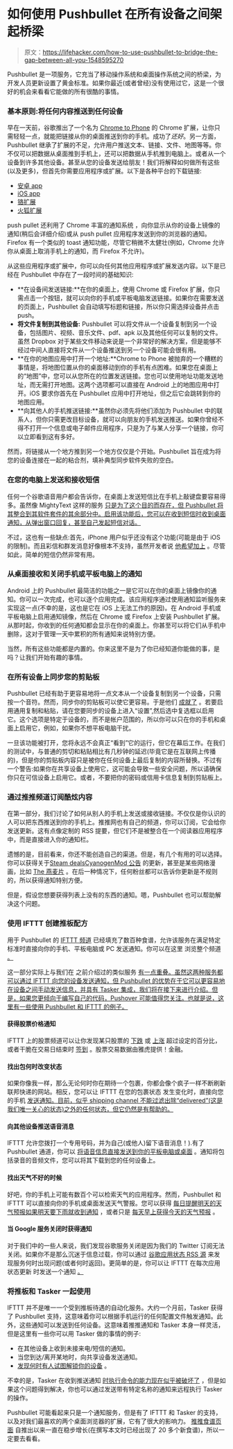 # 如何使用 Pushbullet 在所有设备之间架起桥梁

> 原文：<https://lifehacker.com/how-to-use-pushbullet-to-bridge-the-gap-between-all-you-1548595270>

Pushbullet 是一项服务，它充当了移动操作系统和桌面操作系统之间的桥梁，为开发人员更新设置了黄金标准。如果你最近(或者曾经)没有使用过它，这是一个很好的机会来看看它能做的所有很酷的事情。



### 基本原则:将任何内容推送到任何设备

早在一天前，谷歌推出了一个名为 [Chrome to Phone](http://lifehacker.com/chrome-to-phone-sends-links-text-and-numbers-to-andro-5581392) 的 Chrome 扩展，让你只需轻轻一点，就能把链接从你的桌面推送到你的手机。成功了*还好*。另一方面，Pushbullet 继承了扩展的不足，允许用户推送文本、链接、文件、地图等等。你不仅可以把数据从桌面推到手机上，还可以把数据从手机推到电脑上。或者从一个设备到许多其他设备。甚至从您的设备发送给朋友！我们将解释如何做所有这些(以及更多)，但首先你需要应用程序或扩展。以下是各种平台的下载链接:

*   [安卓 app](https://play.google.com/store/apps/details?id=com.pushbullet.android)
*   [iOS app](https://itunes.apple.com/us/app/pushbullet/id810352052?mt=8)
*   [铬扩展](https://chrome.google.com/webstore/detail/pushbullet/chlffgpmiacpedhhbkiomidkjlcfhogd?hl=en)
*   [火狐扩展](https://addons.mozilla.org/en-US/firefox/addon/pushbullet/)

push pullet 还利用了 Chrome 丰富的通知系统 ，向你显示从你的设备上镜像的通知(稍后会详细介绍)或从 push pullet 应用程序发送到你的浏览器的通知。Firefox 有一个类似的 toast 通知功能，尽管它稍微不太健壮(例如，Chrome 允许你从桌面上取消手机上的通知，而 Firefox 不允许)。

从这些应用程序或扩展中，你可以向任何其他应用程序或扩展发送内容。以下是已经在 Pushbullet 中存在了一段时间的基础知识:

*   **在设备间发送链接:**在你的桌面上，使用 Chrome 或 Firefox 扩展，你只需点击一个按钮，就可以向你的手机或平板电脑发送链接。如果你在需要发送的页面上，Pushbullet 会自动填写标题和链接，所以你只需选择设备并点击 push。
*   **将文件复制到其他设备:** Pushbullet 可以将文件从一个设备复制到另一个设备，包括图片、视频、音乐文件、pdf、apk 以及其他任何可以复制的文件。虽然 Dropbox 对于某些文件移动来说是一个非常好的解决方案，但是能够不经过中间人直接将文件从一个设备推送到另一个设备可能会很有用。
*   **在你的地图应用中打开一个地址:**Chrome to Phone 被抛弃的一个糟糕的事情是，将地图位置从你的桌面移动到你的手机有点困难。如果您在桌面上的“地图”中，您可以从您所在的位置发送链接。您也可以使用地址功能发送地址，而无需打开地图。这两个选项都可以直接在 Android 上的地图应用中打开。iOS 要求你首先在 Pushbullet 应用中打开地址，但之后它会跳转到你的地图应用。
*   **向其他人的手机推送链接:**虽然你必须先将他们添加为 Pushbullet 中的联系人，但你只需更改目标设备，就可以向朋友的手机发送推送。如果你曾经不得不打开一个信息或电子邮件应用程序，只是为了与某人分享一个链接，你可以立即看到这有多好。

然而，将链接从一个地方推到另一个地方仅仅是个开始。Pushbullet 旨在成为将您的设备连接在一起的粘合剂，填补典型同步软件失败的空白。

### 在您的电脑上发送和接收短信

任何一个谷歌语音用户都会告诉你，在桌面上发送短信比在手机上敲键盘要容易得多。虽然像 MightyText 这样的服务 [只是为了这个目的而存在，但 Pushbullet 将其整合到其软件套件的其余部分中。启用该功能后，您可以在收到短信时收到桌面通知，从弹出窗口回复，甚至自己发起短信对话。](http://lifehacker.com/the-best-way-to-text-from-your-computer-on-android-1572831393)

不过，这也有一些缺点:首先，iPhone 用户似乎还没有这个功能(可能是由于 iOS 的限制)。而且彩信和群发消息好像根本不支持，虽然开发者说 [他希望加上](http://www.reddit.com/r/PushBullet/comments/2kxjfw/not_showing_mms_messages_on_chrome/clpl7xi) 。尽管如此，简单的短信仍然非常有用。

### 从桌面接收和关闭手机或平板电脑上的通知

Android 上的 Pushbullet 最简洁的功能之一是它可以在你的桌面上镜像你的通知。你可以一次完成，也可以逐个应用完成。该应用程序通过使用通知监听服务来实现这一点(不幸的是，这也是它在 iOS 上无法工作的原因)。在 Android 手机或平板电脑上启用通知镜像，然后在 Chrome 或 Firefox 上安装 Pushbullet 扩展。从那时起，你收到的任何通知都会显示在你的桌面上。你甚至可以将它们从手机中删除，这对于管理一天中累积的所有通知来说特别方便。

当然，所有这些功能都是内置的。你来这里不是为了你已经知道你能做的事，是吗？让我们开始有趣的事情。

### 在所有设备上同步您的剪贴板

Pushbullet 已经有助于更容易地将一点文本从一个设备复制到另一个设备，只需按一个音符。然而，同步你的剪贴板可以使它更容易。于是他们 [成就了](https://blog.pushbullet.com/2014/11/20/cross-device-copy-and-paste-for-all/) 。若要启用通用复制和粘贴，请在您要同步的设备上进入“设置”,然后选中复选框以启用它。这个选项是特定于设备的，而不是帐户范围的，所以你可以只在你的手机和桌面上启用它，例如，如果你不想平板电脑干扰。

一旦该功能被打开，您将永远不会真正“看到”它的运行，但它在幕后工作。在我们的测试中，与普通的剪切和粘贴相比有几秒钟的延迟(毕竟它是在互联网上传播的)，但是你的剪贴板内容只是被你在任何设备上最后复制的内容所替换。不过有一个警告:如果你在共享设备上使用它，这可能会导致一些安全问题，所以请确保你只在可信设备上启用它。或者，不要把你的密码或信用卡信息复制到剪贴板上。

### 通过推推频道订阅酷炫内容

在第一部分，我们讨论了如何从别人的手机上发送或接收链接。不仅仅是你认识的人可以把东西推送到你的手机上。推推网也有自己的频道，你可以订阅，它会给你发送更新。这有点像定制的 RSS 提要，但它们不是被整合在一个阅读器应用程序中，而是直接进入你的通知栏。

遗憾的是，目前看来，你还不能创造自己的渠道。但是，有几个有用的可以选择。你可以获得关于[Steam deals](https://www.pushbullet.com/channel?tag=steamdeals)[CyanogenMod 公告](https://www.pushbullet.com/channel?tag=cyanogenmod-updates) 的更新，甚至是某些网络漫画，比如 [The 燕麦片](https://www.pushbullet.com/channel?tag=theoatmeal) 。在后一种情况下，任何粉丝都可以告诉你更新是不规则的，所以获得通知特别方便。

但是，假设您想要获得列表上没有的东西的通知。嗯，Pushbullet 也可以帮助解决这个问题。

### 使用 IFTTT 创建推板配方

用于 Pushbullet 的 [IFTTT 频道](https://lifehacker.com/pushbullets-ifttt-channel-turns-any-trigger-into-a-not-1548007539) 已经填充了数百种食谱，允许该服务在满足特定标准时直接向你的手机、平板电脑或 PC 发送通知。你可以在这里 浏览整个频道 [。](https://ifttt.com/pushbullet)

这一部分实际上与我们在 之前介绍过的类似服务 [有一点重叠。虽然这两种服务都可以通过 IFTTT 向您的设备发送通知，但 Pushbullet 的优势在于它可以更容易地在设备之间手动发送信息，并具有 Tasker 集成，我们将在接下来进行介绍。但是，如果您更倾向于编写自己的代码，Pushover 可能值得您关注。也就是说，这里有一些使用 Pushbullet 和 IFTTT 的例子。](http://lifehacker.com/make-a-smarter-notification-system-for-your-phone-or-ta-5935792)

#### 获得股票价格通知

IFTTT 上的股票频道可以让你发现某只股票的 [下跌](https://ifttt.com/recipes/155476-push-a-notification-if-stock-price-drops-more-than-5) 或 [上涨](https://ifttt.com/recipes/155475-when-the-stock-price-rises-by-5-or-more-push-me-a-notification) 超过设定的百分比，或者干脆在交易日结束时 [签到](https://ifttt.com/recipes/154808-if-markets-have-closed-then-send-me-the-closing-price-of-a-stock) 。股票交易数据由雅虎提供！金融。

#### 找出包何时改变状态

如果你像我一样，那么无论何时你在期待一个包裹，你都会像个疯子一样不断刷新联邦快递的网站。相反，您可以让 IFTTT 在您的包裹状态 发生变化时，直接向您的手机 [发送通知。目前，似乎 shipping channel 不能过滤出除“delivered”(这是我们唯一关心的状态)之外的任何状态，但它仍然是有帮助的。](https://ifttt.com/recipes/154809-if-my-package-s-shipping-status-changes-then-send-me-a-note)

#### 向其他设备推送语音消息

IFTTT 允许您拨打一个专用号码，并为自己(或他人)留下语音消息！).有了 Pushbullet 通道，你可以 [将语音信息直接发送到你的平板电脑或桌面](https://ifttt.com/recipes/155410-push-voice-messages-to-all-of-your-devices) 。通知将包括录音的音频文件，您可以将其下载到您的任何设备上。

#### 找出天气不好的时候

好吧，你的手机上可能有数百个可以检索天气的应用程序。然而，Pushbullet 和 IFTTT 可以直接向你的手机或桌面发送天气警报。您可以获得 [每日提醒明天的天气预报](https://ifttt.com/recipes/155296-get-tomorrow-s-forecast-at-6pm-today-via-pushbullet)[如果明天要下雨就收到通知](https://ifttt.com/recipes/155438-send-a-note-if-rain-is-expected-tomorrow) ，或者只是 [每天早上获得今天的天气预报](https://ifttt.com/recipes/155498-push-me-the-weather-forecast-everyday-at-8-45am) 。

#### 当 Google 服务关闭时获得通知

对于我们中的一些人来说，我们发现谷歌服务关闭是因为我们的 Twitter 订阅无法关闭。如果你不是那么沉迷于信息过载，你可以通过 [谷歌应用状态 RSS 源](http://www.google.com/appsstatus/rss/en) 来发现服务何时出现问题(或者何时返回)。更简单的是，你可以让 IFTTT 在每次应用状态更新 时发送一个通知 [。](https://ifttt.com/recipes/154802-if-a-google-service-goes-down-then-send-me-a-link)

### 将推板和 Tasker 一起使用

IFTTT 并不是唯一一个受到推板待遇的自动化服务。大约一个月前，Tasker 获得了 Pushbullet 支持，这意味着你可以根据手机运行的任何配置文件触发通知。此外，这些通知可以发送到任何设备。这意味着推推通知和 Tasker 本身一样灵活，但是这里有一些你可以用 Tasker 做的事情的例子:

*   在其他设备上收到未接来电/短信的通知。
*   当您到达/离开某地时，向共享设备发送通知。
*   [发现何时有人试图解锁你的设备](http://lifehacker.com/1-read-texts-in-carreads-texts-out-loud-but-only-whil-487469488) 。

不幸的是，Tasker 在收到推送通知 [时执行命令的能力现在似乎被破坏了](https://groups.google.com/forum/#!msg/tasker/KzWlnxaYzCg/1Fef1TlcQJEJ) ，但是如果这个问题得到解决，你也可以通过发送带有特定名称的通知来远程执行 Tasker 的操作。

Pushbullet 可能看起来只是一个通知服务，但是有了 IFTTT 和 Tasker 的支持，以及对我们最喜欢的两个桌面浏览器的扩展，它有了很大的影响力。 [推推食谱页面](https://ifttt.com/recipes?channel=pushbullet) 自推出以来一直在稳步增长(在撰写本文时已经出现了 20 多个新食谱)，所以一定要去看看。